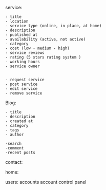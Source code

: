 service:

    - title
    - location
    - service type (online, in place, at home)
    - description
    - published at
    - availability (active, not active)
    - category
    - cost (low - medium - high)
    - service reviews
    - rating (5 stars rating system )
    - working hours
    - service owner
    
    
    - request service
    - post service
    - edit service
    - remove service

Blog:

    - title
    - description
    - created at
    - category
    - tags
    - author

    -search
    -comment
    -recent posts

contact:

home:

users: accounts
account control panel



